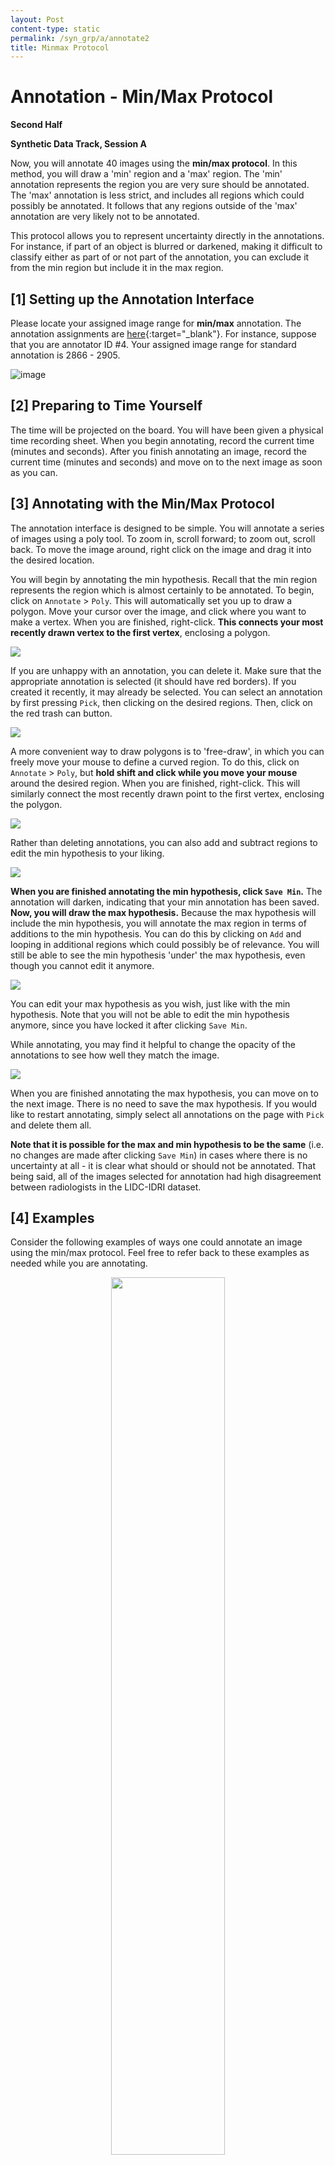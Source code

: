 ```yaml
---
layout: Post
content-type: static
permalink: /syn_grp/a/annotate2
title: Minmax Protocol
---
```


# Annotation - Min/Max Protocol
**Second Half**

**Synthetic Data Track, Session A**

Now, you will annotate 40 images using the **min/max protocol**. In this method, you will draw
a 'min' region and a 'max' region. The 'min' annotation represents the region you are very sure should
be annotated. The 'max' annotation is less strict, and includes all regions which could possibly be
annotated. It follows that any regions outside of the 'max' annotation are very likely not to be annotated.

This protocol allows you to represent uncertainty directly in the annotations. For instance, if part of an
object is blurred or darkened, making it difficult to classify either as part of or not part of the annotation,
you can exclude it from the min region but include it in the max region.

## [1] Setting up the Annotation Interface
Please locate your assigned image range for **min/max** annotation. The annotation assignments are [here](https://andre-ye.github.io/muadocs/annot_assigns/syn){:target="_blank"}. For instance, suppose that you are annotator ID #4. Your assigned image range for standard annotation is 2866 - 2905.

![image](https://user-images.githubusercontent.com/73039742/196323345-1b360537-1a30-4490-814e-7a856a7bd7d7.png)

## [2] Preparing to Time Yourself

The time will be projected on the board. You will have been given a physical time recording sheet. When you begin annotating, record the current time (minutes and seconds). After you finish annotating an image, record the current time (minutes and seconds) and move on to the next image as soon as you can.

## [3] Annotating with the Min/Max Protocol

The annotation interface is designed to be simple. You will annotate a series of images using a poly tool. To zoom in, scroll forward; to zoom out, scroll back. To move the image around, right click on the image and drag it into the desired location.

You will begin by annotating the min hypothesis. Recall that the min region represents the region which is almost certainly to be annotated. To begin, click on `Annotate` > `Poly`. This will automatically set you up to draw a polygon. Move your cursor over the image, and click where you want to make a vertex. When you are finished, right-click. **This connects your most recently drawn vertex to the first vertex**, enclosing a polygon. 
 
![](/muadocs/assets/img/syn_mm_0_point.gif)

If you are unhappy with an annotation, you can delete it. Make sure that the appropriate annotation is selected (it should have red borders). If you created it recently, it may already be selected. You can select an annotation by first pressing `Pick`, then clicking on the desired regions. Then, click on the red trash can button.

![](/muadocs/assets/img/syn_mm_1_delete.gif)

A more convenient way to draw polygons is to 'free-draw', in which you can freely move your mouse to define a curved region. To do this, click on `Annotate` > `Poly`, but **hold shift and click while you move your mouse** around the desired region. When you are finished, right-click. This will similarly connect the most recently drawn point to the first vertex, enclosing the polygon.

![](/muadocs/assets/img/syn_mm_2_smooth.gif)

Rather than deleting annotations, you can also add and subtract regions to edit the min hypothesis to your liking.

![](/muadocs/assets/img/syn_mm_3_edit_min.gif)

**When you are finished annotating the min hypothesis, click `Save Min`.** The annotation will darken, indicating that your min annotation has been saved. 
**Now, you will draw the max hypothesis.** Because the max hypothesis will include the min hypothesis, you will annotate the max region in terms of additions to the min hypothesis. You can do this by clicking on `Add` and looping in additional regions which could possibly be of relevance. You will still be able to see the min hypothesis 'under' the max hypothesis, even though you cannot edit it anymore. 

![](/muadocs/assets/img/syn_mm_4_create_max.gif)

You can edit your max hypothesis as you wish, just like with the min hypothesis. Note that you will not be able to edit the min hypothesis anymore, since you have locked it after clicking `Save Min`.

While annotating, you may find it helpful to change the opacity of the annotations to see how well they match the image.

![](/muadocs/assets/img/syn_mm_5_compare_opacity.gif)

When you are finished annotating the max hypothesis, you can move on to the next image. There is no need to save the max hypothesis. If you would like to restart annotating, simply select all annotations on the page with `Pick` and delete them all.

**Note that it is possible for the max and min hypothesis to be the same** (i.e. no changes are made after clicking `Save Min`) in cases where there is no uncertainty at all - it is clear what should or should not be annotated. That being said, all of the images selected for annotation had high disagreement between radiologists in the LIDC-IDRI dataset.

## [4] Examples

Consider the following examples of ways one could annotate an image using the min/max protocol. Feel free to refer back to these examples as needed while you are annotating.

<center>
  <img src="/muadocs/assets/img/syn_mm_ex_0.gif" width="60%" />
</center>
<center>
  <img src="/muadocs/assets/img/syn_mm_ex_1.gif" width="60%" />
</center>
<center>
  <img src="/muadocs/assets/img/syn_mm_ex_2.gif" width="60%" />
</center>
<center>
  <img src="/muadocs/assets/img/syn_mm_ex_3.gif" width="60%" />
</center>
<center>
  <img src="/muadocs/assets/img/syn_mm_ex_4.gif" width="60%" />
</center>
<center>
  <img src="/muadocs/assets/img/syn_mm_ex_5.gif" width="60%" />
</center>
<center>
  <img src="/muadocs/assets/img/syn_mm_ex_6.gif" width="60%" />
</center>
<center>
  <img src="/muadocs/assets/img/syn_mm_ex_7.gif" width="60%" />
</center>


## [5] Start Annotating

You may now begin annotating your range. Please ask your session lead if you have any questions or difficulties. You should take at most 30 to 40 seconds for each image, although you may be slower at first as you are acquainting yourself with the annotation interface.

## [6] Experience Survey
After you are finished annotating, please fill out this quick second-half [experience form](https://docs.google.com/forms/d/e/1FAIpQLScDW7b0i7BVqabaOWvjC7lbjJJZsHZi8O1vRs_cybtZRm3jKw/viewform?usp=sf_link){:target="_blank"}.

## [7] Finished?

Your participation session is complete! 🥳 Thanks for participating in this study. Check in with your session lead before leaving. Expect to receive a gift card soon. 
[Let's Go Home →](/muadocs)

